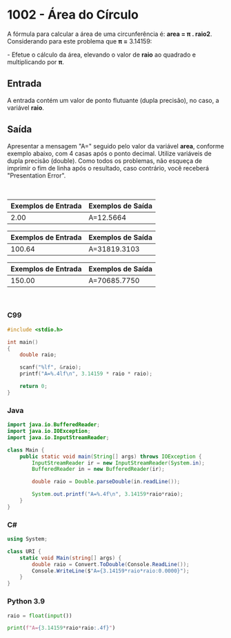1002 - Área do Círculo
======================

A fórmula para calcular a área de uma circunferência é: **area = π . raio2**. Considerando para este problema que **π =** 3.14159:

\- Efetue o cálculo da área, elevando o valor de **raio** ao quadrado e multiplicando por **π**.

Entrada
-------

A entrada contém um valor de ponto flutuante (dupla precisão), no caso, a variável **raio**.

Saída
-----

Apresentar a mensagem "A=" seguido pelo valor da variável **area**, conforme exemplo abaixo, com 4 casas após o ponto decimal. Utilize variáveis de dupla precisão (double). Como todos os problemas, não esqueça de imprimir o fim de linha após o resultado, caso contrário, você receberá "Presentation Error".

&nbsp;

| Exemplos de Entrada | Exemplos de Saída |
|---------------------|-------------------|
| 2.00                | A=12.5664         |

| Exemplos de Entrada | Exemplos de Saída |
|---------------------|-------------------|
| 100.64              | A=31819.3103      |

| Exemplos de Entrada | Exemplos de Saída |
|---------------------|-------------------|
| 150.00              | A=70685.7750      |

&nbsp;

### C99

```c
#include <stdio.h>

int main()
{
    double raio;

    scanf("%lf", &raio);
    printf("A=%.4lf\n", 3.14159 * raio * raio);

    return 0;
}
```

### Java

```java
import java.io.BufferedReader;
import java.io.IOException;
import java.io.InputStreamReader;

class Main {
    public static void main(String[] args) throws IOException {
        InputStreamReader ir = new InputStreamReader(System.in);
        BufferedReader in = new BufferedReader(ir);

        double raio = Double.parseDouble(in.readLine());

        System.out.printf("A=%.4f\n", 3.14159*raio*raio);
    }
}

```

### C#

```cs
using System;

class URI {
    static void Main(string[] args) {
        double raio = Convert.ToDouble(Console.ReadLine());
        Console.WriteLine($"A={3.14159*raio*raio:0.0000}");
    }
}
```

### Python 3.9

```python
raio = float(input())

print(f"A={3.14159*raio*raio:.4f}")
```
